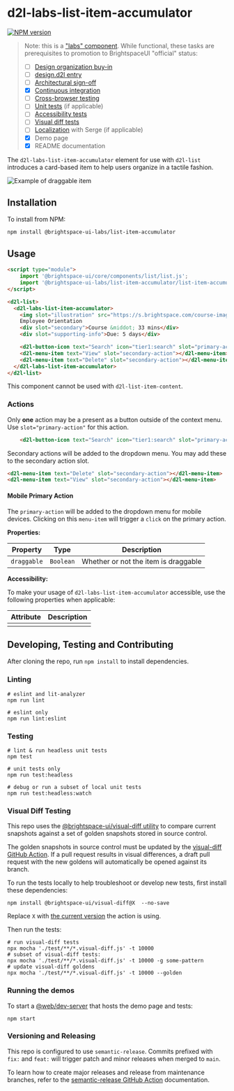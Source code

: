 # d2l-labs-list-item-accumulator

[![NPM version](https://img.shields.io/npm/v/@brightspace-ui-labs/list-item-accumulator.svg)](https://www.npmjs.org/package/@brightspace-ui-labs/list-item-accumulator)

> Note: this is a ["labs" component](https://github.com/BrightspaceUI/guide/wiki/Component-Tiers). While functional, these tasks are prerequisites to promotion to BrightspaceUI "official" status:
>
> - [ ] [Design organization buy-in](https://github.com/BrightspaceUI/guide/wiki/Before-you-build#working-with-design)
> - [ ] [design.d2l entry](http://design.d2l/)
> - [ ] [Architectural sign-off](https://github.com/BrightspaceUI/guide/wiki/Before-you-build#web-component-architecture)
> - [x] [Continuous integration](https://github.com/BrightspaceUI/guide/wiki/Testing#testing-continuously-with-travis-ci)
> - [ ] [Cross-browser testing](https://github.com/BrightspaceUI/guide/wiki/Testing#cross-browser-testing-with-sauce-labs)
> - [ ] [Unit tests](https://github.com/BrightspaceUI/guide/wiki/Testing#testing-with-polymer-test) (if applicable)
> - [ ] [Accessibility tests](https://github.com/BrightspaceUI/guide/wiki/Testing#automated-accessibility-testing-with-axe)
> - [ ] [Visual diff tests](https://github.com/BrightspaceUI/visual-diff)
> - [ ] [Localization](https://github.com/BrightspaceUI/guide/wiki/Localization) with Serge (if applicable)
> - [x] Demo page
> - [x] README documentation

The `d2l-labs-list-item-accumulator` element for use with `d2l-list` introduces a card-based item to help users organize in a tactile fashion.

![Example of draggable item](https://raw.githubusercontent.com/BrightspaceUILabs/list-item-accumulator/zina/add-drag/screenshots/draggable-dragging.png)

## Installation

To install from NPM:

```shell
npm install @brightspace-ui-labs/list-item-accumulator
```

## Usage

```html
<script type="module">
    import '@brightspace-ui/core/components/list/list.js';
    import '@brightspace-ui-labs/list-item-accumulator/list-item-accumulator.js';
</script>

<d2l-list>
  <d2l-labs-list-item-accumulator>
    <img slot="illustration" src="https://s.brightspace.com/course-images/images/e5fd575a-bc14-4a80-89e1-46f349a76178/tile-high-density-max-size.jpg">
    Employee Orientation
    <div slot="secondary">Course &middot; 33 mins</div>
    <div slot="supporting-info">Due: 5 days</div>

    <d2l-button-icon text="Search" icon="tier1:search" slot="primary-action"></d2l-button-icon>
    <d2l-menu-item text="View" slot="secondary-action"></d2l-menu-item>
    <d2l-menu-item text="Delete" slot="secondary-action"></d2l-menu-item>
  </d2l-labs-list-item-accumulator>
</d2l-list>
```

This component cannot be used with `d2l-list-item-content`.

### Actions

Only **one** action may be a present as a button outside of the context menu. Use `slot="primary-action"` for this action.

```html
    <d2l-button-icon text="Search" icon="tier1:search" slot="primary-action"></d2l-button-icon>
```

Secondary actions will be added to the dropdown menu. You may add these to the secondary action slot.

```html
<d2l-menu-item text="Delete" slot="secondary-action"></d2l-menu-item>
<d2l-menu-item text="View" slot="secondary-action"></d2l-menu-item>
```

#### Mobile Primary Action

The `primary-action` will be added to the dropdown menu for mobile devices. Clicking on this `menu-item` will trigger a `click` on the primary action.

**Properties:**

| Property | Type | Description |
|--|--|--|
| `draggable` | `Boolean` | Whether or not the item is draggable |

**Accessibility:**

To make your usage of `d2l-labs-list-item-accumulator` accessible, use the following properties when applicable:

| Attribute | Description |
|--|--|
| | |

## Developing, Testing and Contributing

After cloning the repo, run `npm install` to install dependencies.

### Linting

```shell
# eslint and lit-analyzer
npm run lint

# eslint only
npm run lint:eslint
```

### Testing

```shell
# lint & run headless unit tests
npm test

# unit tests only
npm run test:headless

# debug or run a subset of local unit tests
npm run test:headless:watch
```

### Visual Diff Testing

This repo uses the [@brightspace-ui/visual-diff utility](https://github.com/BrightspaceUI/visual-diff/) to compare current snapshots against a set of golden snapshots stored in source control.

The golden snapshots in source control must be updated by the [visual-diff GitHub Action](https://github.com/BrightspaceUI/actions/tree/main/visual-diff).  If a pull request results in visual differences, a draft pull request with the new goldens will automatically be opened against its branch.

To run the tests locally to help troubleshoot or develop new tests, first install these dependencies:

```shell
npm install @brightspace-ui/visual-diff@X  --no-save
```

Replace `X` with [the current version](https://github.com/BrightspaceUI/actions/tree/main/visual-diff#current-dependency-versions) the action is using.

Then run the tests:

```shell
# run visual-diff tests
npx mocha './test/**/*.visual-diff.js' -t 10000
# subset of visual-diff tests:
npx mocha './test/**/*.visual-diff.js' -t 10000 -g some-pattern
# update visual-diff goldens
npx mocha './test/**/*.visual-diff.js' -t 10000 --golden
```

### Running the demos

To start a [@web/dev-server](https://modern-web.dev/docs/dev-server/overview/) that hosts the demo page and tests:

```shell
npm start
```

### Versioning and Releasing

This repo is configured to use `semantic-release`. Commits prefixed with `fix:` and `feat:` will trigger patch and minor releases when merged to `main`.

To learn how to create major releases and release from maintenance branches, refer to the [semantic-release GitHub Action](https://github.com/BrightspaceUI/actions/tree/main/semantic-release) documentation.
